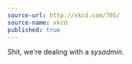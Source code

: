 ```yaml
---
source-url: http://xkcd.com/705/
source-name: xkcd
published: true
---
```


<p>Shit, we're dealing with a <em>sysadmin</em>.</p>


